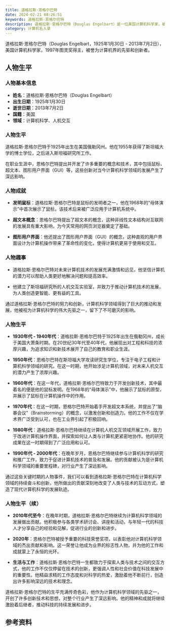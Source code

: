 ```yaml
---
title: 道格拉斯·恩格尔巴特
date: 2024-02-21 08:26:51
keywords: 道格拉斯·恩格尔巴特
description: 道格拉斯·恩格尔巴特（Douglas Engelbart）是一位美国计算机科学家，被誉为计算机界的先驱和创新者。
category: 计算机名人录
---
```


道格拉斯·恩格尔巴特（Douglas Engelbart，1925年1月30日 - 2013年7月2日），美国计算机科学家，1997年图灵奖得主，被誉为计算机界的先驱和创新者。

## 人物生平

### 人物基本信息
- **姓名**：道格拉斯·恩格尔巴特（Douglas Engelbart）
- **出生日期**：1925年1月30日
- **逝世日期**：2013年7月2日
- **国籍**：美国
- **领域**：计算机科学、人机交互

### 人物生平
道格拉斯·恩格尔巴特于1925年出生在美国俄勒冈州。他在1955年获得了斯坦福大学的博士学位，之后进入斯坦福研究所工作。

在职业生涯中，恩格尔巴特提出并开发了许多重要的概念和技术，其中包括鼠标、超文本、图形用户界面（GUI）等，这些创新对当今计算机科学领域的发展产生了深远影响。

### 人物成就
- **发明鼠标**：道格拉斯·恩格尔巴特是鼠标的发明者之一，他在1968年的“母体演示”中首次展示了鼠标，该技术后来被广泛应用于计算机系统中。

- **超文本概念**：恩格尔巴特提出了超文本的概念，这种非线性文本结构对互联网的发展具有重大影响，为今天常用的网页浏览器奠定了基础。

- **图形用户界面**：他还提出了图形用户界面（GUI）的概念，这种直观的用户界面设计为计算机操作带来了革命性的变化，使得计算机更易于使用和交互。

### 人物趣事
- 道格拉斯·恩格尔巴特对未来计算机技术的发展充满激情和远见，他坚信计算机的潜力可以帮助人类更好地解决问题和提高效率。

- 他建立了斯坦福研究所的人机交互实验室，并致力于推动计算机技术的发展，为人类创造更智能、更有益的工具。

通过道格拉斯·恩格尔巴特的努力和创新，计算机科学领域得到了巨大的推动和发展，他被视为计算机科学的伟大先驱之一，留下了不可磨灭的影响。

### 人物生平

- **1930年代 - 1940年代**：道格拉斯·恩格尔巴特于1925年出生在俄勒冈州，成长于美国大萧条时期。在20世纪30年代至40年代，他展现出对工程和科技的浓厚兴趣，为追求知识和新技术展开了自己的教育和职业生涯。

- **1950年代**：恩格尔巴特在斯坦福大学攻读研究生学位，专注于电子工程和计算机科学领域的研究。在这一时期，他开始涉足计算机领域，对未来人机交互的潜力产生了浓厚兴趣。

- **1960年代**：在这一年代，道格拉斯·恩格尔巴特致力于开发创新技术，其中最着名的便是他的鼠标发明。在1968年的“母体演示”中，他展示了鼠标的原型，并展示了鼠标在计算机操作中的作用。

- **1970年代**：在这一时期，恩格尔巴特开始着手开发超文本系统，并提出了“脑暴会议”（Brainstorming）的概念，以激发创新和创造力。他的工作不仅在学术界广泛受到认可，也在工业界引起了积极回响。

- **1980年代**：道格拉斯·恩格尔巴特继续在计算机人机交互领域开展工作，致力于改进计算机操作界面，并探索如何让人类与计算机更紧密地协作。他的研究成果在这一时期得到了广泛应用和认可。

- **1990年代 - 2000年代**：在晚年岁月，恩格尔巴特继续参与计算机科学的研究和推广工作，致力于促进计算机技术的普及和发展。他的贡献被认为是计算机科学领域的重要里程碑，对行业产生了深远影响。

通过这些关键时期的人物事件，我们可以看到道格拉斯·恩格尔巴特在计算机科学领域的持续奋斗和创新，他所做出的贡献深刻地改变了人类与技术的互动方式，塑造了现代计算机科学的发展轨迹。

### 人物生平（续）

- **2010年代至今**：在晚年时期，道格拉斯·恩格尔巴特继续为计算机科学领域的发展做出贡献。他积极参与各类学术研讨会、讲座和活动，与年轻一代的科技人才分享自己的经验和见解，促进行业的创新和进步。

- **2020年**：恩格尔巴特被授予重要的科技荣誉奖项，以表彰他对计算机科学领域的杰出贡献和影响。这一荣誉让他成为业界的标志性人物，并为他的工作和成就蒙上了永恒的光环。

- **生活与工作**：道格拉斯·恩格尔巴特一生都致力于探索人类与技术之间的交互方式，他的工作不仅仅停留在技术的创新，更强调人性和社会价值在科技发展中的重要性。他精益求精的工作态度和对科学的热爱，激励着他不断前行，创造出许多影响深远的技术和理念。

道格拉斯·恩格尔巴特的生平充满传奇色彩，他作为计算机科学领域的先驱之一，开创了许多创新技术和思想，对整个行业产生了深远影响。他的精神和成就将继续激励着后继者，推动科技的持续发展和进步。

## 参考资料
